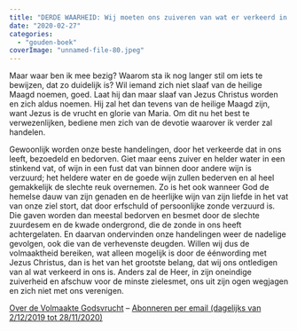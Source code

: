 ```yaml
---
title: "DERDE WAARHEID: Wij moeten ons zuiveren van wat er verkeerd in ons is"
date: "2020-02-27"
categories: 
  - "gouden-boek"
coverImage: "unnamed-file-80.jpeg"
---
```


Maar waar ben ik mee bezig? Waarom sta ik nog langer stil om iets te bewijzen, dat zo duidelijk is? Wil iemand zich niet slaaf van de heilige Maagd noemen, goed. Laat hij dan maar slaaf van Jezus Christus worden en zich aldus noemen. Hij zal het dan tevens van de heilige Maagd zijn, want Jezus is de vrucht en glorie van Maria. Om dit nu het best te verwezenlijken, bediene men zich van de devotie waarover ik verder zal handelen.

Gewoonlijk worden onze beste handelingen, door het verkeerde dat in ons leeft, bezoedeld en bedorven. Giet maar eens zuiver en helder water in een stinkend vat, of wijn in een fust dat van binnen door andere wijn is verzuurd; het heldere water en de goede wijn zullen bederven en al heel gemakkelijk de slechte reuk overnemen. Zo is het ook wanneer God de hemelse dauw van zijn genaden en de heerlijke wijn van zijn liefde in het vat van onze ziel stort, dat door erfschuld of persoonlijke zonde verzuurd is. Die gaven worden dan meestal bedorven en besmet door de slechte zuurdesem en de kwade ondergrond, die de zonde in ons heeft achtergelaten. En daarvan ondervinden onze handelingen weer de nadelige gevolgen, ook die van de verhevenste deugden. Willen wij dus de volmaaktheid bereiken, wat alleen mogelijk is door de éénwording met Jezus Christus, dan is het van het grootste belang, dat wij ons ontledigen van al wat verkeerd in ons is. Anders zal de Heer, in zijn oneindige zuiverheid en afschuw voor de minste zielesmet, ons uit zijn ogen wegjagen en zich niet met ons verenigen.

[Over de Volmaakte Godsvrucht](/blog/een-jaar-lang-volmaakte-godsvrucht/) – [Abonneren per email (dagelijks van 2/12/2019 tot 28/11/2020)](http://eepurl.com/9RKvX)
